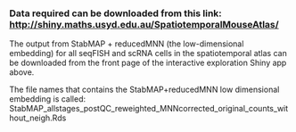 ### Data required can be downloaded from this link: http://shiny.maths.usyd.edu.au/SpatiotemporalMouseAtlas/

The output from StabMAP + reducedMNN (the low-dimensional embedding) for all seqFISH and scRNA cells in the spatiotemporal atlas can be downloaded from the front page of the interactive exploration Shiny app above.

The file names that contains the StabMAP+reducedMNN low dimensional embedding is called: 
StabMAP_allstages_postQC_reweighted_MNNcorrected_original_counts_without_neigh.Rds
